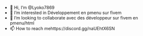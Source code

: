- 👋 Hi, I’m @Lyoko7869
- 👀 I’m interested in  Développement en pmenu sur fivem 
- 💞️ I’m looking to collaborate avec des développeur sur fivem en pmenu/html
- 📫 How to reach mehttps://discord.gg/naUEhtX6SN  
